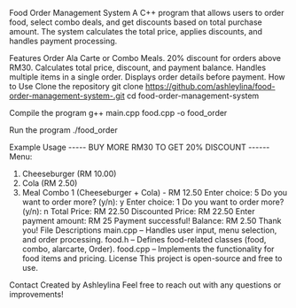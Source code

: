 Food Order Management System
A C++ program that allows users to order food, select combo deals, and get discounts based on total purchase amount. The system calculates the total price, applies discounts, and handles payment processing.

Features
Order Ala Carte or Combo Meals.
20% discount for orders above RM30.
Calculates total price, discount, and payment balance.
Handles multiple items in a single order.
Displays order details before payment.
How to Use
Clone the repository
git clone https://github.com/ashleylina/food-order-management-system-.git
cd food-order-management-system

Compile the program
g++ main.cpp food.cpp -o food_order

Run the program
./food_order

Example Usage
----- BUY MORE RM30 TO GET 20% DISCOUNT ------
Menu:
1. Cheeseburger (RM 10.00)
2. Cola (RM 2.50)
5. Meal Combo 1 (Cheeseburger + Cola) - RM 12.50
Enter choice: 5
Do you want to order more? (y/n): y
Enter choice: 1
Do you want to order more? (y/n): n
Total Price: RM 22.50
Discounted Price: RM 22.50
Enter payment amount: RM 25
Payment successful! Balance: RM 2.50
Thank you!
File Descriptions
main.cpp – Handles user input, menu selection, and order processing.
food.h – Defines food-related classes (food, combo, alarcarte, Order).
food.cpp – Implements the functionality for food items and pricing.
License
This project is open-source and free to use.

Contact
Created by Ashleylina
Feel free to reach out with any questions or improvements!
